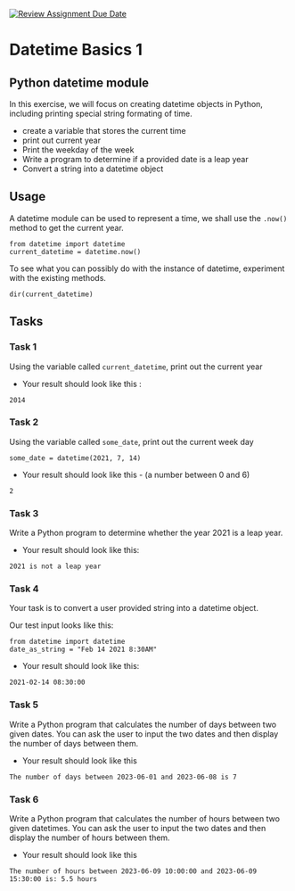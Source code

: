 [![Review Assignment Due Date](https://classroom.github.com/assets/deadline-readme-button-24ddc0f5d75046c5622901739e7c5dd533143b0c8e959d652212380cedb1ea36.svg)](https://classroom.github.com/a/2fFT7_wO)
# Datetime Basics 1

## Python datetime module

In this exercise, we will focus on creating datetime objects in Python, including printing special string formating of time.

- create a variable that stores the current time
- print out current year
- Print the weekday of the week
- Write a program to determine if a provided date is a leap year
- Convert a string into a datetime object

##

## Usage

A datetime module can be used to represent a time, we shall use the `.now()` method to get the current year.

```
from datetime import datetime
current_datetime = datetime.now()
```

To see what you can possibly do with the instance of datetime, experiment with the existing methods.

```
dir(current_datetime)
```

##

## Tasks

###

### Task 1

Using the variable called `current_datetime`, print out the current year

- Your result should look like this :

```
2014
```

###

### Task 2

Using the variable called `some_date`, print out the current week day

`some_date = datetime(2021, 7, 14)`

- Your result should look like this - (a number between 0 and 6)

```
2
```

###

### Task 3

Write a Python program to determine whether the year 2021 is a leap year.

- Your result should look like this:

```
2021 is not a leap year
```

###

### Task 4

Your task is to convert a user provided string into a datetime object.

Our test input looks like this:

```
from datetime import datetime
date_as_string = "Feb 14 2021 8:30AM"
```

- Your result should look like this:

```
2021-02-14 08:30:00
```

### Task 5 
Write a Python program that calculates the number of days between two given dates. You can ask the user to input the two dates and then display the number of days between them.
- Your result should look like this

```
The number of days between 2023-06-01 and 2023-06-08 is 7
```

### Task 6 
Write a Python program that calculates the number of hours between two given datetimes. You can ask the user to input the two dates and then display the number of hours between them.

- Your result should look like this

```
The number of hours between 2023-06-09 10:00:00 and 2023-06-09 15:30:00 is: 5.5 hours
```
